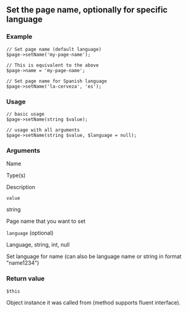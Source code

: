 Set the page name, optionally for specific language
---------------------------------------------------

### Example

    // Set page name (default language)
    $page->setName('my-page-name');
    
    // This is equivalent to the above
    $page->name = 'my-page-name';
    
    // Set page name for Spanish language
    $page->setName('la-cerveza', 'es'); 

### Usage

    // basic usage
    $page->setName(string $value);
    
    // usage with all arguments
    $page->setName(string $value, $language = null);

### Arguments

Name

Type(s)

Description

`value`

string

Page name that you want to set

`language` (optional)

Language, string, int, null

Set language for name (can also be language name or string in format "name1234")

### Return value

`$this`

Object instance it was called from (method supports fluent interface).

